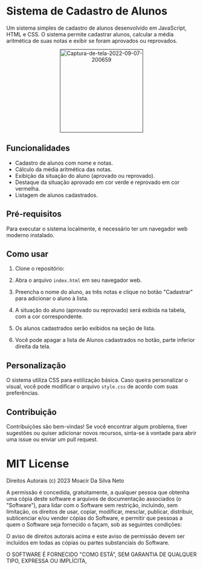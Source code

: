 # Sistema de Cadastro de Alunos

Um sistema simples de cadastro de alunos desenvolvido em JavaScript, HTML e CSS. O sistema permite cadastrar alunos, calcular a média aritmética de suas notas e exibir se foram aprovados ou reprovados.


<p align="center">
<a href=""><img src="https://uploaddeimagens.com.br/images/004/467/589/original/responsivo.png?1684197208" alt="Captura-de-tela-2022-09-07-200659" height="220px"></a>
  
  
</p>


## Funcionalidades

- Cadastro de alunos com nome e notas.
- Cálculo da média aritmética das notas.
- Exibição da situação do aluno (aprovado ou reprovado).
- Destaque da situação aprovado em cor verde e reprovado em cor vermelha.
- Listagem de alunos cadastrados.

## Pré-requisitos

Para executar o sistema localmente, é necessário ter um navegador web moderno instalado.


## Como usar

1. Clone o repositório:

2. Abra o arquivo `index.html` em seu navegador web.

3. Preencha o nome do aluno, as três notas e clique no botão "Cadastrar" para adicionar o aluno à lista.

4. A situação do aluno (aprovado ou reprovado) será exibida na tabela, com a cor correspondente.

5. Os alunos cadastrados serão exibidos na seção de lista.

6. Você pode apagar a lista de Alunos cadastrados no botão, parte inferior direita da tela.


## Personalização

O sistema utiliza CSS para estilização básica. Caso queira personalizar o visual, você pode modificar o arquivo `style.css` de acordo com suas preferências.

## Contribuição

Contribuições são bem-vindas! Se você encontrar algum problema, tiver sugestões ou quiser adicionar novos recursos, sinta-se à vontade para abrir uma issue ou enviar um pull request.

MIT License
===========

Direitos Autorais (c) 2023 Moacir Da Silva Neto

A permissão é concedida, gratuitamente, a qualquer pessoa que obtenha uma cópia deste software e arquivos de documentação associados (o "Software"), para lidar com o Software sem restrição, incluindo, sem limitação, os direitos de usar, copiar, modificar, mesclar, publicar, distribuir, sublicenciar e/ou vender cópias do Software, e permitir que pessoas a quem o Software seja fornecido o façam, sob as seguintes condições:

O aviso de direitos autorais acima e este aviso de permissão devem ser incluídos em todas as cópias ou partes substanciais do Software.

O SOFTWARE É FORNECIDO "COMO ESTÁ", SEM GARANTIA DE QUALQUER TIPO, EXPRESSA OU IMPLÍCITA,
